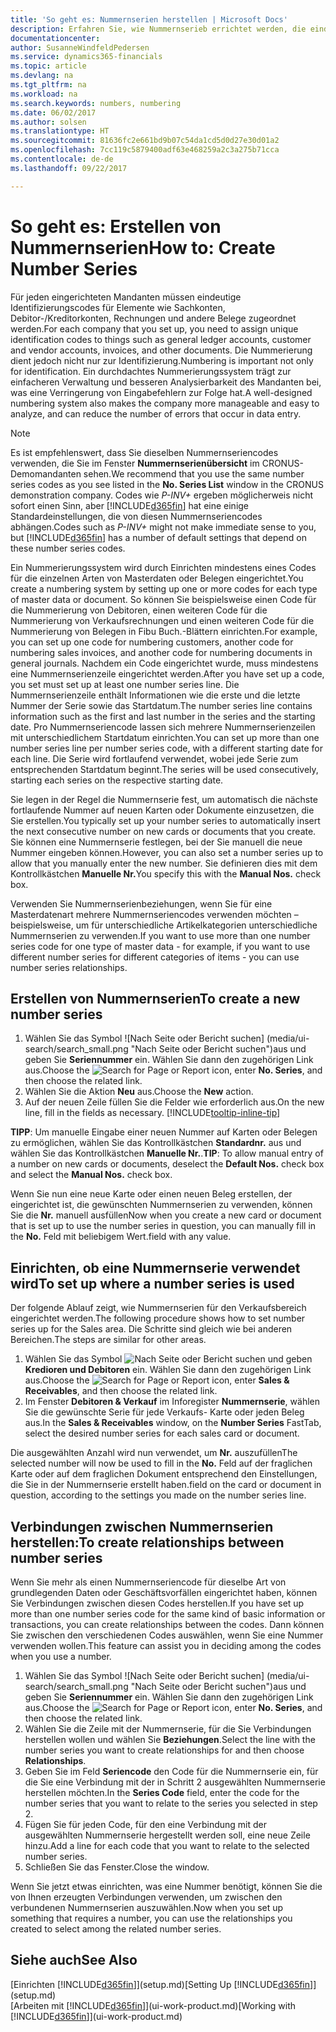 ```yaml
---
title: 'So geht es: Nummernserien herstellen | Microsoft Docs'
description: Erfahren Sie, wie Nummernserieb errichtet werden, die eindeutigen  ID Codes zu Konten und Belegen in Dynamics 365 for Financials zugewiesen werden.
documentationcenter: 
author: SusanneWindfeldPedersen
ms.service: dynamics365-financials
ms.topic: article
ms.devlang: na
ms.tgt_pltfrm: na
ms.workload: na
ms.search.keywords: numbers, numbering
ms.date: 06/02/2017
ms.author: solsen
ms.translationtype: HT
ms.sourcegitcommit: 81636fc2e661bd9b07c54da1cd5d0d27e30d01a2
ms.openlocfilehash: 7cc119c5879400adf63e468259a2c3a275b71cca
ms.contentlocale: de-de
ms.lasthandoff: 09/22/2017

---
```

# <a name="how-to-create-number-series"></a><span data-ttu-id="3612f-103">So geht es: Erstellen von Nummernserien</span><span class="sxs-lookup"><span data-stu-id="3612f-103">How to: Create Number Series</span></span>
<span data-ttu-id="3612f-104">Für jeden eingerichteten Mandanten müssen eindeutige Identifizierungscodes für Elemente wie Sachkonten, Debitor-/Kreditorkonten, Rechnungen und andere Belege zugeordnet werden.</span><span class="sxs-lookup"><span data-stu-id="3612f-104">For each company that you set up, you need to assign unique identification codes to things such as general ledger accounts, customer and vendor accounts, invoices, and other documents.</span></span> <span data-ttu-id="3612f-105">Die Nummerierung dient jedoch nicht nur zur Identifizierung.</span><span class="sxs-lookup"><span data-stu-id="3612f-105">Numbering is important not only for identification.</span></span> <span data-ttu-id="3612f-106">Ein durchdachtes Nummerierungssystem trägt zur einfacheren Verwaltung und besseren Analysierbarkeit des Mandanten bei, was eine Verringerung von Eingabefehlern zur Folge hat.</span><span class="sxs-lookup"><span data-stu-id="3612f-106">A well-designed numbering system also makes the company more manageable and easy to analyze, and can reduce the number of errors that occur in data entry.</span></span>

> [!NOTE]  
>   <span data-ttu-id="3612f-107">Es ist empfehlenswert, dass Sie dieselben Nummernseriencodes verwenden, die Sie im Fenster **Nummernserienübersicht** im CRONUS-Demomandanten sehen.</span><span class="sxs-lookup"><span data-stu-id="3612f-107">We recommend that you use the same number series codes as you see listed in the **No. Series List** window in the CRONUS demonstration company.</span></span> <span data-ttu-id="3612f-108">Codes wie *P-INV+* ergeben möglicherweis nicht sofort einen Sinn, aber [!INCLUDE[d365fin](includes/d365fin_md.md)] hat eine einige Standardeinstellungen, die von diesen Nummernseriencodes abhängen.</span><span class="sxs-lookup"><span data-stu-id="3612f-108">Codes such as *P-INV+* might not make immediate sense to you, but [!INCLUDE[d365fin](includes/d365fin_md.md)] has a number of default settings that depend on these number series codes.</span></span>

<span data-ttu-id="3612f-109">Ein Nummerierungssystem wird durch Einrichten mindestens eines Codes für die einzelnen Arten von Masterdaten oder Belegen eingerichtet.</span><span class="sxs-lookup"><span data-stu-id="3612f-109">You create a numbering system by setting up one or more codes for each type of master data or document.</span></span> <span data-ttu-id="3612f-110">So können Sie beispielsweise einen Code für die Nummerierung von Debitoren, einen weiteren Code für die Nummerierung von Verkaufsrechnungen und einen weiteren Code für die Nummerierung von Belegen in Fibu Buch.-Blättern einrichten.</span><span class="sxs-lookup"><span data-stu-id="3612f-110">For example, you can set up one code for numbering customers, another code for numbering sales invoices, and another code for numbering documents in general journals.</span></span> <span data-ttu-id="3612f-111">Nachdem ein Code eingerichtet wurde, muss mindestens eine Nummernserienzeile eingerichtet werden.</span><span class="sxs-lookup"><span data-stu-id="3612f-111">After you have set up a code, you set must set up at least one number series line.</span></span> <span data-ttu-id="3612f-112">Die Nummernserienzeile enthält Informationen wie die erste und die letzte Nummer der Serie sowie das Startdatum.</span><span class="sxs-lookup"><span data-stu-id="3612f-112">The number series line contains information such as the first and last number in the series and the starting date.</span></span> <span data-ttu-id="3612f-113">Pro Nummernseriencode lassen sich mehrere Nummernserienzeilen mit unterschiedlichem Startdatum einrichten.</span><span class="sxs-lookup"><span data-stu-id="3612f-113">You can set up more than one number series line per number series code, with a different starting date for each line.</span></span> <span data-ttu-id="3612f-114">Die Serie wird fortlaufend verwendet, wobei jede Serie zum entsprechenden Startdatum beginnt.</span><span class="sxs-lookup"><span data-stu-id="3612f-114">The series will be used consecutively, starting each series on the respective starting date.</span></span>

<span data-ttu-id="3612f-115">Sie legen in der Regel die Nummernserie fest, um automatisch die nächste fortlaufende Nummer auf neuen Karten oder Dokumente einzusetzen, die Sie erstellen.</span><span class="sxs-lookup"><span data-stu-id="3612f-115">You typically set up your number series to automatically insert the next consecutive number on new cards or documents that you create.</span></span> <span data-ttu-id="3612f-116">Sie können eine Nummernserie festlegen, bei der Sie manuell die neue Nummer eingeben können.</span><span class="sxs-lookup"><span data-stu-id="3612f-116">However, you can also set a number series up to allow that you manually enter the new number.</span></span> <span data-ttu-id="3612f-117">Sie definieren dies mit dem Kontrollkästchen **Manuelle Nr.**</span><span class="sxs-lookup"><span data-stu-id="3612f-117">You specify this with the **Manual Nos.** check box.</span></span>

<span data-ttu-id="3612f-118">Verwenden Sie Nummernserienbeziehungen, wenn Sie für eine Masterdatenart mehrere Nummernseriencodes verwenden möchten – beispielsweise, um für unterschiedliche Artikelkategorien unterschiedliche Nummernserien zu verwenden.</span><span class="sxs-lookup"><span data-stu-id="3612f-118">If you want to use more than one number series code for one type of master data - for example, if you want to use different number series for different categories of items - you can use number series relationships.</span></span>

## <a name="to-create-a-new-number-series"></a><span data-ttu-id="3612f-119">Erstellen von Nummernserien</span><span class="sxs-lookup"><span data-stu-id="3612f-119">To create a new number series</span></span>
1. <span data-ttu-id="3612f-120">Wählen Sie das Symbol ![Nach Seite oder Bericht suchen] (media/ui-search/search_small.png "Nach Seite oder Bericht suchen")aus und geben Sie **Seriennummer** ein. Wählen Sie dann den zugehörigen Link aus.</span><span class="sxs-lookup"><span data-stu-id="3612f-120">Choose the ![Search for Page or Report](media/ui-search/search_small.png "Search for Page or Report icon") icon, enter **No. Series**, and then choose the related link.</span></span>
2. <span data-ttu-id="3612f-121">Wählen Sie die Aktion **Neu** aus.</span><span class="sxs-lookup"><span data-stu-id="3612f-121">Choose the **New** action.</span></span>
3. <span data-ttu-id="3612f-122">Auf der neuen Zeile füllen Sie die Felder wie erforderlich aus.</span><span class="sxs-lookup"><span data-stu-id="3612f-122">On the new line, fill in the fields as necessary.</span></span> [!INCLUDE[tooltip-inline-tip](includes/tooltip-inline-tip_md.md)]

<span data-ttu-id="3612f-123">**TIPP**: Um manuelle Eingabe einer neuen Nummer auf Karten oder Belegen zu ermöglichen, wählen Sie das Kontrollkästchen **Standardnr.** aus und wählen Sie das Kontrollkästchen **Manuelle Nr.**.</span><span class="sxs-lookup"><span data-stu-id="3612f-123">**TIP**: To allow manual entry of a number on new cards or documents, deselect the **Default Nos.** check box and select the **Manual Nos.** check box.</span></span>

<span data-ttu-id="3612f-124">Wenn Sie nun eine neue Karte oder einen neuen Beleg erstellen, der eingerichtet ist, die gewünschten Nummernserien zu verwenden, können Sie die **Nr.** manuell ausfüllen</span><span class="sxs-lookup"><span data-stu-id="3612f-124">Now when you create a new card or document that is set up to use the number series in question, you can manually fill in the **No.**</span></span> <span data-ttu-id="3612f-125">Feld mit beliebigem Wert.</span><span class="sxs-lookup"><span data-stu-id="3612f-125">field with any value.</span></span>  

## <a name="to-set-up-where-a-number-series-is-used"></a><span data-ttu-id="3612f-126">Einrichten, ob eine Nummernserie verwendet wird</span><span class="sxs-lookup"><span data-stu-id="3612f-126">To set up where a number series is used</span></span>
<span data-ttu-id="3612f-127">Der folgende Ablauf zeigt, wie Nummernserien für den Verkaufsbereich eingerichtet werden.</span><span class="sxs-lookup"><span data-stu-id="3612f-127">The following procedure shows how to set number series up for the Sales area.</span></span> <span data-ttu-id="3612f-128">Die Schritte sind gleich wie bei anderen Bereichen.</span><span class="sxs-lookup"><span data-stu-id="3612f-128">The steps are similar for other areas.</span></span>
1. <span data-ttu-id="3612f-129">Wählen Sie das Symbol ![Nach Seite oder Bericht suchen](media/ui-search/search_small.png "Nach Seite oder Bericht suchen") und geben **Kredioren und Debitoren** ein. Wählen Sie dann den zugehörigen Link aus.</span><span class="sxs-lookup"><span data-stu-id="3612f-129">Choose the ![Search for Page or Report](media/ui-search/search_small.png "Search for Page or Report icon") icon, enter **Sales & Receivables**, and then choose the related link.</span></span>
2. <span data-ttu-id="3612f-130">Im Fenster **Debitoren & Verkauf** im Inforegister **Nummernserie**, wählen Sie die gewünschte Serie für jede Verkaufs- Karte oder jeden Beleg aus.</span><span class="sxs-lookup"><span data-stu-id="3612f-130">In the **Sales & Receivables** window, on the **Number Series** FastTab, select the desired number series for each sales card or document.</span></span>

<span data-ttu-id="3612f-131">Die ausgewählten Anzahl wird nun verwendet, um **Nr.** auszufüllen</span><span class="sxs-lookup"><span data-stu-id="3612f-131">The selected number will now be used to fill in the **No.**</span></span> <span data-ttu-id="3612f-132">Feld auf der fraglichen Karte oder auf dem fraglichen Dokument entsprechend den Einstellungen, die Sie in der Nummernserie erstellt haben.</span><span class="sxs-lookup"><span data-stu-id="3612f-132">field on the card or document in question, according to the settings you made on the number series line.</span></span>

## <a name="to-create-relationships-between-number-series"></a><span data-ttu-id="3612f-133">Verbindungen zwischen Nummernserien herstellen:</span><span class="sxs-lookup"><span data-stu-id="3612f-133">To create relationships between number series</span></span>
<span data-ttu-id="3612f-134">Wenn Sie mehr als einen Nummernseriencode für dieselbe Art von grundlegenden Daten oder Geschäftsvorfällen eingerichtet haben, können Sie Verbindungen zwischen diesen Codes herstellen.</span><span class="sxs-lookup"><span data-stu-id="3612f-134">If you have set up more than one number series code for the same kind of basic information or transactions, you can create relationships between the codes.</span></span> <span data-ttu-id="3612f-135">Dann können Sie zwischen den verschiedenen Codes auswählen, wenn Sie eine Nummer verwenden wollen.</span><span class="sxs-lookup"><span data-stu-id="3612f-135">This feature can assist you in deciding among the codes when you use a number.</span></span>

1. <span data-ttu-id="3612f-136">Wählen Sie das Symbol ![Nach Seite oder Bericht suchen] (media/ui-search/search_small.png "Nach Seite oder Bericht suchen")aus und geben Sie **Seriennummer** ein. Wählen Sie dann den zugehörigen Link aus.</span><span class="sxs-lookup"><span data-stu-id="3612f-136">Choose the ![Search for Page or Report](media/ui-search/search_small.png "Search for Page or Report icon") icon, enter **No. Series**, and then choose the related link.</span></span>
2. <span data-ttu-id="3612f-137">Wählen Sie die Zeile mit der Nummernserie, für die Sie Verbindungen herstellen wollen und wählen Sie **Beziehungen**.</span><span class="sxs-lookup"><span data-stu-id="3612f-137">Select the line with the number series you want to create relationships for and then choose **Relationships**.</span></span>
3. <span data-ttu-id="3612f-138">Geben Sie im Feld **Seriencode** den Code für die Nummernserie ein, für die Sie eine Verbindung mit der in Schritt 2 ausgewählten Nummernserie herstellen möchten.</span><span class="sxs-lookup"><span data-stu-id="3612f-138">In the **Series Code** field, enter the code for the number series that you want to relate to the series you selected in step 2.</span></span>
4. <span data-ttu-id="3612f-139">Fügen Sie für jeden Code, für den eine Verbindung mit der ausgewählten Nummernserie hergestellt werden soll, eine neue Zeile hinzu.</span><span class="sxs-lookup"><span data-stu-id="3612f-139">Add a line for each code that you want to relate to the selected number series.</span></span>
5. <span data-ttu-id="3612f-140">Schließen Sie das Fenster.</span><span class="sxs-lookup"><span data-stu-id="3612f-140">Close the window.</span></span>

<span data-ttu-id="3612f-141">Wenn Sie jetzt etwas einrichten, was eine Nummer benötigt, können Sie die von Ihnen erzeugten Verbindungen verwenden, um zwischen den verbundenen Nummernserien auszuwählen.</span><span class="sxs-lookup"><span data-stu-id="3612f-141">Now when you set up something that requires a number, you can use the relationships you created to select among the related number series.</span></span>

## <a name="see-also"></a><span data-ttu-id="3612f-142">Siehe auch</span><span class="sxs-lookup"><span data-stu-id="3612f-142">See Also</span></span>
<span data-ttu-id="3612f-143">[Einrichten [!INCLUDE[d365fin](includes/d365fin_md.md)]](setup.md)</span><span class="sxs-lookup"><span data-stu-id="3612f-143">[Setting Up [!INCLUDE[d365fin](includes/d365fin_md.md)]](setup.md)</span></span>  
<span data-ttu-id="3612f-144">[Arbeiten mit [!INCLUDE[d365fin](includes/d365fin_md.md)]](ui-work-product.md)</span><span class="sxs-lookup"><span data-stu-id="3612f-144">[Working with [!INCLUDE[d365fin](includes/d365fin_md.md)]](ui-work-product.md)</span></span>  

